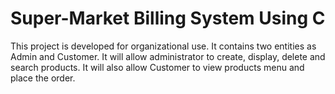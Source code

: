 # Super-Market Billing System Using C
This project is developed for organizational use. It contains two entities as Admin and Customer. It will allow administrator to create, display, delete and search products. It will also allow Customer to view products menu and place the order.

